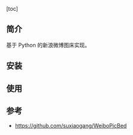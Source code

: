 [toc]



## 简介
基于 Python 的新浪微博图床实现。


## 安装





## 使用



## 参考
- https://github.com/suxiaogang/WeiboPicBed



